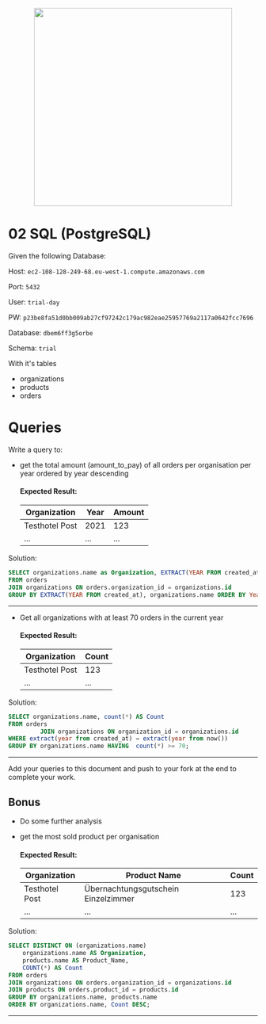 <p align="center"><a href="https://additive.eu" target="_blank"><img src="https://additive-trial-day.s3.eu-central-1.amazonaws.com/logo.png" width="400"></a></p>

# 02 SQL (PostgreSQL)

Given the following Database:

Host: `ec2-108-128-249-68.eu-west-1.compute.amazonaws.com`

Port: `5432`

User: `trial-day`

PW: `p23be8fa51d0bb009ab27cf97242c179ac982eae25957769a2117a0642fcc7696`

Database: `dbem6ff3g5orbe`

Schema: `trial`

With it's tables

- organizations
- products
- orders

# Queries

Write a query to:

- get the total amount (amount_to_pay) of all orders per organisation per year ordered by year descending

  #### Expected Result:

  | Organization   | Year | Amount |
  | -------------- | ---- | ------ |
  | Testhotel Post | 2021 | 123    |
  | ...            | ...  | ...    |

Solution:

```sql
SELECT organizations.name as Organization, EXTRACT(YEAR FROM created_at) AS Year, SUM(amount_to_pay) AS Amount
FROM orders
JOIN organizations ON orders.organization_id = organizations.id
GROUP BY EXTRACT(YEAR FROM created_at), organizations.name ORDER BY Year DESC ;
```

---

- Get all organizations with at least 70 orders in the current year

  #### Expected Result:

  | Organization   | Count |
  | -------------- | ----- |
  | Testhotel Post | 123   |
  | ...            | ...   |

Solution:

```sql
SELECT organizations.name, count(*) AS Count
FROM orders
         JOIN organizations ON organization_id = organizations.id
WHERE extract(year from created_at) = extract(year from now())
GROUP BY organizations.name HAVING  count(*) >= 70;
```

---

Add your queries to this document and push to your fork at the end to complete your work.

## Bonus

- Do some further analysis
- get the most sold product per organisation

  #### Expected Result:

  | Organization   | Product Name                        | Count |
  | -------------- | ----------------------------------- | ----- |
  | Testhotel Post | Übernachtungsgutschein Einzelzimmer | 123   |
  | ...            | ...                                 | ...   |

Solution:

```sql
SELECT DISTINCT ON (organizations.name)
    organizations.name AS Organization,
    products.name AS Product_Name,
    COUNT(*) AS Count
FROM orders
JOIN organizations ON orders.organization_id = organizations.id
JOIN products ON orders.product_id = products.id
GROUP BY organizations.name, products.name
ORDER BY organizations.name, Count DESC;
```

---
